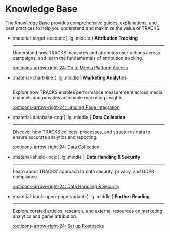 # Knowledge Base

The Knowledge Base provides comprehensive guides, explanations, and best practices to help you understand and maximize the value of TRACKS.

<!-- Overview Grid -->

<div class="grid cards" markdown>

-   :material-target-account:{ .lg .middle } __Attribution Tracking__

    ---

    Understand how TRACKS measures and attributes user actions across campaigns, and learn the fundamentals of attribution tracking.

    [:octicons-arrow-right-24: Go to Media Platform Access](/support/attribution/)

-   :material-chart-line:{ .lg .middle } __Marketing Analytics__

    ---

    Explore how TRACKS enables performance measurement across media channels and provides actionable marketing insights.

    [:octicons-arrow-right-24: Landing Page Integration](/support/marketinganalytics/)

-   :material-database-cog:{ .lg .middle } __Data Collection__

    ---

    Discover how TRACKS collects, processes, and structures data to ensure accurate analytics and reporting.

    [:octicons-arrow-right-24: Data Collection](/support/datacollection/)

-   :material-shield-lock:{ .lg .middle } __Data Handling & Security__

    ---

    Learn about TRACKS’ approach to data security, privacy, and GDPR compliance.

    [:octicons-arrow-right-24: Data Handling & Security](/support/datasecurity/)

-   :material-book-open-page-variant:{ .lg .middle } __Further Reading__

    ---

    Explore curated articles, research, and external resources on marketing analytics and game attribution.

    [:octicons-arrow-right-24: Set up Postbacks](/support/furtherreading/)
